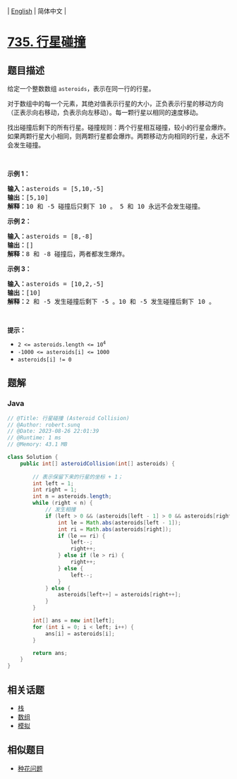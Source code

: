 
| [English](README_EN.md) | 简体中文 |

# [735. 行星碰撞](https://leetcode.cn//problems/asteroid-collision/)

## 题目描述

<p>给定一个整数数组 <code>asteroids</code>，表示在同一行的行星。</p>

<p>对于数组中的每一个元素，其绝对值表示行星的大小，正负表示行星的移动方向（正表示向右移动，负表示向左移动）。每一颗行星以相同的速度移动。</p>

<p>找出碰撞后剩下的所有行星。碰撞规则：两个行星相互碰撞，较小的行星会爆炸。如果两颗行星大小相同，则两颗行星都会爆炸。两颗移动方向相同的行星，永远不会发生碰撞。</p>

<p>&nbsp;</p>

<p><strong>示例 1：</strong></p>

<pre>
<strong>输入：</strong>asteroids = [5,10,-5]
<strong>输出：</strong>[5,10]
<b>解释：</b>10 和 -5 碰撞后只剩下 10 。 5 和 10 永远不会发生碰撞。</pre>

<p><strong>示例 2：</strong></p>

<pre>
<strong>输入：</strong>asteroids = [8,-8]
<strong>输出：</strong>[]
<b>解释：</b>8 和 -8 碰撞后，两者都发生爆炸。</pre>

<p><strong>示例 3：</strong></p>

<pre>
<strong>输入：</strong>asteroids = [10,2,-5]
<strong>输出：</strong>[10]
<b>解释：</b>2 和 -5 发生碰撞后剩下 -5 。10 和 -5 发生碰撞后剩下 10 。</pre>

<p>&nbsp;</p>

<p><strong>提示：</strong></p>

<ul>
	<li><code>2 &lt;= asteroids.length&nbsp;&lt;= 10<sup>4</sup></code></li>
	<li><code>-1000 &lt;= asteroids[i] &lt;= 1000</code></li>
	<li><code>asteroids[i] != 0</code></li>
</ul>


## 题解


### Java

```Java
// @Title: 行星碰撞 (Asteroid Collision)
// @Author: robert.sunq
// @Date: 2023-08-26 22:01:39
// @Runtime: 1 ms
// @Memory: 43.1 MB

class Solution {
    public int[] asteroidCollision(int[] asteroids) {
        
        // 表示保留下来的行星的坐标 + 1；
        int left = 1;
        int right = 1;
        int n = asteroids.length;
        while (right < n) {
            // 发生相撞
            if (left > 0 && (asteroids[left - 1] > 0 && asteroids[right] < 0)) {
                int le = Math.abs(asteroids[left - 1]);
                int ri = Math.abs(asteroids[right]);
                if (le == ri) {
                    left--;
                    right++;
                } else if (le > ri) {
                    right++;
                } else {
                    left--;
                }
            } else {
                asteroids[left++] = asteroids[right++];
            }
        }

        int[] ans = new int[left];
        for (int i = 0; i < left; i++) {
            ans[i] = asteroids[i];
        }

        return ans;
    }
}
```



## 相关话题

- [栈](https://leetcode.cn//tag/stack)
- [数组](https://leetcode.cn//tag/array)
- [模拟](https://leetcode.cn//tag/simulation)

## 相似题目


- [种花问题](../can-place-flowers/README.md)
